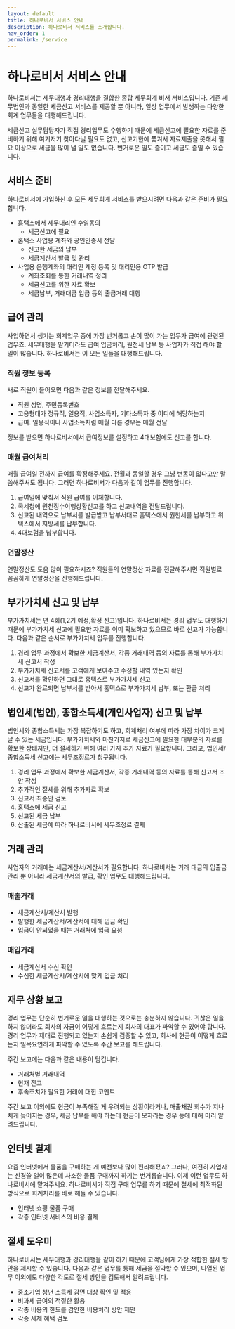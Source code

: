 ```yaml
---
layout: default
title: 하나로비서 서비스 안내
description: 하나로비서 서비스를 소개합니다.
nav_order: 1
permalink: /service
---
```

# 하나로비서 서비스 안내
하나로비서는 세무대행과 경리대행을 결합한 종합 세무회계 비서 서비스입니다. 기존 세무법인과 동일한 세금신고 서비스를 제공할 뿐 아니라, 일상 업무에서 발생하는 다양한 회계 업무들을 대행해드립니다.

세금신고 실무담당자가 직접 경리업무도 수행하기 때문에 세금신고에 필요한 자료를 준비하기 위해 여기저기 찾아다닐 필요도 없고, 신고기한에 쫓겨서 자료제출을 못해서 필요 이상으로 세금을 많이 낼 일도 없습니다. 번거로운 일도 줄이고 세금도 줄일 수 있습니다.

## 서비스 준비
하나로비서에 가입하신 후 모든 세무회계 서비스를 받으시려면 다음과 같은 준비가 필요합니다.

 - 홈택스에서 세무대리인 수임동의
   - 세금신고에 필요
 - 홈택스 사업용 계좌와 공인인증서 전달
   - 신고한 세금의 납부
   - 세금계산서 발급 및 관리
 - 사업용 은행계좌의 대리인 계정 등록 및 대리인용 OTP 발급
   - 계좌조회를 통한 거래내역 정리
   - 세금신고를 위한 자료 확보
   - 세금납부, 거래대금 입금 등의 출금거래 대행

## 급여 관리
사업하면서 생기는 회계업무 중에 가장 번거롭고 손이 많이 가는 업무가 급여에 관련된 업무죠. 세무대행을 맡기더라도 급여 입금처리, 원천세 납부 등 사업자가 직접 해야 할 일이 많습니다. 하나로비서는 이 모든 일들을 대행해드립니다.

### 직원 정보 등록
새로 직원이 들어오면 다음과 같은 정보를 전달해주세요.

 - 직원 성명, 주민등록번호
 - 고용형태가 정규직, 일용직, 사업소득자, 기타소득자 중 어디에 해당하는지
 - 급여. 일용직이나 사업소득처럼 매월 다른 경우는 매월 전달

정보를 받으면 하나로비서에서 급여정보를 설정하고 4대보험에도 신고를 합니다.

### 매월 급여처리
매월 급여일 전까지 급여를 확정해주세요. 전월과 동일할 경우 그냥 변동이 없다고만 말씀해주셔도 됩니다. 그러면 하나로비서가 다음과 같이 업무를 진행합니다.

1. 급여일에 맞춰서 직원 급여를 이체합니다. 
2. 국세청에 원천징수이행상황신고를 하고 신고내역을 전달드립니다.
3. 신고된 내역으로 납부서를 발급받고 납부서대로 홈택스에서 원천세를 납부하고 위택스에서 지방세를 납부합니다.
4. 4대보험을 납부합니다.

### 연말정산
연말정산도 도움 많이 필요하시죠? 직원들의 연말정산 자료를 전달해주시면 직원별로 꼼꼼하게 연말정산을 진행해드립니다.

## 부가가치세 신고 및 납부
부가가치세는 연 4회(1,2기 예정,확정 신고)입니다. 하나로비서는 경리 업무도 대행하기 때문에 부가가치세 신고에 필요한 자료를 이미 확보하고 있으므로 바로 신고가 가능합니다. 다음과 같은 순서로 부가가치세 업무를 진행합니다.

1. 경리 업무 과정에서 확보한 세금계산서, 각종 거래내역 등의 자료를 통해 부가가치세 신고서 작성
2. 부가가치세 신고서를 고객에게 보여주고 수정할 내역 있는지 확인
3. 신고서를 확인하면 그대로 홈택스로 부가가치세 신고
4. 신고가 완료되면 납부서를 받아서 홈택스로 부가가치세 납부, 또는 환급 처리

## 법인세(법인), 종합소득세(개인사업자) 신고 및 납부
법인세와 종합소득세는 가장 복잡하기도 하고, 회계처리 여부에 따라 가장 차이가 크게 날 수 있는 세금입니다. 부가가치세와 마찬가지로 세금신고에 필요한 대부분의 자료를 확보한 상태지만, 더 절세하기 위해 여러 가지 추가 자료가 필요합니다. 그리고, 법인세/종합소득세 신고에는 세무조정료가 청구됩니다.

1. 경리 업무 과정에서 확보한 세금계산서, 각종 거래내역 등의 자료를 통해 신고서 초안 작성
2. 추가적인 절세를 위해 추가자료 확보
3. 신고서 최종안 검토
4. 홈택스에 세금 신고
5. 신고된 세금 납부
6. 산출된 세금에 따라 하나로비서에 세무조정료 결제

## 거래 관리
사업자의 거래에는 세금계산서/계산서가 필요합니다. 하나로비서는 거래 대금의 입출금 관리 뿐 아니라 세금계산서의 발급, 확인 업무도 대행해드립니다.

### 매출거래
 - 세금계산서/계산서 발행
 - 발행한 세금계산서/계산서에 대해 입금 확인
 - 입금이 안되었을 때는 거래처에 입금 요청

### 매입거래
 - 세금계산서 수신 확인
 - 수신한 세금계산서/계산서에 맞게 입금 처리

## 재무 상황 보고
경리 업무는 단순히 번거로운 일을 대행하는 것으로는 충분하지 않습니다. 귀찮은 일을 하지 않더라도 회사의 자금이 어떻게 흐르는지 회사의 대표가 파악할 수 있어야 합니다. 경리 업무가 제대로 진행되고 있는지 손쉽게 검증할 수 있고, 회사에 현금이 어떻게 흐르는지 일목요연하게 파악할 수 있도록 주간 보고를 해드립니다.

주간 보고에는 다음과 같은 내용이 담깁니다.

 - 거래처별 거래내역
 - 현재 잔고
 - 후속조치가 필요한 거래에 대한 코멘트

주간 보고 이외에도 현금이 부족해질 게 우려되는 상황이라거나, 매출채권 회수가 지나치게 늦어지는 경우, 세금 납부를 해야 하는데 현금이 모자라는 경우 등에 대해 미리 알려드립니다.

## 인터넷 결제
요즘 인터넷에서 물품을 구매하는 게 예전보다 많이 편리해졌죠? 그러나, 여전히 사업자는 신경쓸 일이 많은데 사소한 물품 구매까지 하기는 번거롭습니다. 이제 이런 업무도 하나로비서에 맡겨주세요. 하나로비서가 직접 구매 업무를 하기 때문에 절세에 최적화된 방식으로 회계처리를 바로 해둘 수 있습니다.

 - 인터넷 쇼핑 물품 구매
 - 각종 인터넷 서비스의 비용 결제

## 절세 도우미
하나로비서는 세무대행과 경리대행을 같이 하기 때문에 고객님에게 가장 적합한 절세 방안을 제시할 수 있습니다. 다음과 같은 업무를 통해 세금을 절약할 수 있으며, 나열된 업무 이외에도 다양한 각도로 절세 방안을 검토해서 알려드립니다.

 - 중소기업 청년 소득세 감면 대상 확인 및 적용
 - 비과세 급여의 적절한 활용
 - 각종 비용의 한도를 감안한 비용처리 방안 제안
 - 각종 세제 혜택 검토